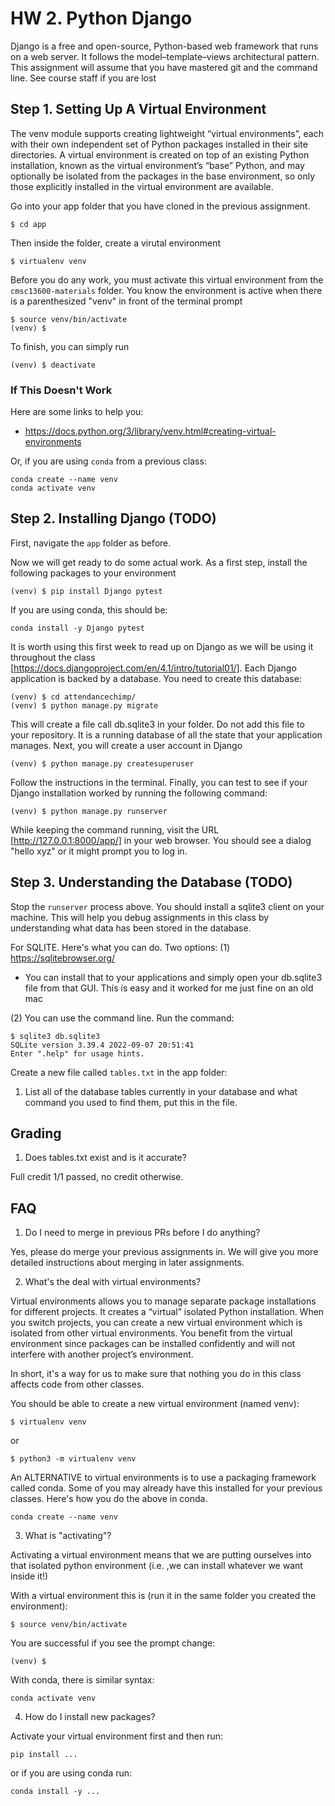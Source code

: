 # HW 2. Python Django
Django is a free and open-source, Python-based web framework that runs on a web server. It follows the model–template–views architectural pattern. This assignment will assume that you have mastered git and the command line. See course staff if you are lost

## Step 1. Setting Up A Virtual Environment
The venv module supports creating lightweight “virtual environments”, each with their own independent set of Python packages installed in their 
site directories. A virtual environment is created on top of an existing Python installation, known as the virtual environment’s “base” Python, 
and may optionally be isolated from the packages in the base environment, so only those explicitly installed in the virtual environment are available.

Go into your app folder that you have cloned in the previous assignment.
```
$ cd app
```
Then inside the folder, create a virutal environment
```
$ virtualenv venv
```

Before you do any work, you must activate this virtual environment from the `cmsc13600-materials` folder. You know the environment is active when there
is a parenthesized "venv" in front of the terminal prompt
```
$ source venv/bin/activate
(venv) $
```
To finish, you can simply run
```
(venv) $ deactivate
```

### If This Doesn't Work
Here are some links to help you:
* https://docs.python.org/3/library/venv.html#creating-virtual-environments

Or, if you are using `conda` from a previous class:
```
conda create --name venv
conda activate venv
```

## Step 2. Installing Django (TODO)
First, navigate the `app` folder as before.

Now we will get ready to do some actual work. As a first step, install the following packages to your environment
```
(venv) $ pip install Django pytest
```
If you are using conda, this should be:
```
conda install -y Django pytest
```

It is worth using this first week to read up on Django as we will be using it throughout the class [https://docs.djangoproject.com/en/4.1/intro/tutorial01/]. Each Django application is backed by a database. You need to create this database:
```
(venv) $ cd attendancechimp/
(venv) $ python manage.py migrate
```
This will create a file call db.sqlite3 in your folder. Do not add this file to your repository. It is a running database of all the state that
your application manages. Next, you will create a user account in Django
```
(venv) $ python manage.py createsuperuser
```
Follow the instructions in the terminal. Finally, you can test to see if your Django installation worked by running the following command:
```
(venv) $ python manage.py runserver
```
While keeping the command running, visit the URL [http://127.0.0.1:8000/app/] in your web browser. You should see a dialog "hello xyz" or it might prompt you to log in.

## Step 3. Understanding the Database (TODO)
Stop the `runserver` process above. You should install a sqlite3 client on your machine. This will help you debug assignments in this class by understanding what data has been stored in the database. 

For SQLITE. Here's what you can do. Two options:
(1) https://sqlitebrowser.org/
- You can install that to your applications and simply open your
db.sqlite3 file from that GUI. This is easy and it worked for me just
fine on an old mac

(2) You can use the command line. Run the command:
```
$ sqlite3 db.sqlite3
SQLite version 3.39.4 2022-09-07 20:51:41
Enter ".help" for usage hints.
```

Create a new file called `tables.txt` in the app folder:
1. List all of the database tables currently in your database and what command you used to find them, put this in the file.

## Grading
1. Does tables.txt exist and is it accurate?

Full credit 1/1 passed, no credit otherwise.

## FAQ
1. Do I need to merge in previous PRs before I do anything?

Yes, please do merge your previous assignments in. We will give you more detailed instructions about merging in later assignments.

2. What's the deal with virtual environments?

Virtual environments allows you to manage separate package installations for different projects. It creates a “virtual” isolated Python installation. When you switch projects, you can create a new virtual environment which is isolated from other virtual environments. You benefit from the virtual environment since packages can be installed confidently and will not interfere with another project’s environment.

In short, it's a way for us to make sure that nothing you do in this class affects code from other classes.

You should be able to create a new virtual environment (named venv):
```
$ virtualenv venv
```

or
```
$ python3 -m virtualenv venv
```

An ALTERNATIVE to virtual environments is to use a packaging framework called conda. Some of you may already have this installed for your previous classes. Here's how you do the above in conda.
```
conda create --name venv
```

3) What is "activating"?

Activating a virtual environment means that we are putting ourselves into that isolated python environment (i.e. ,we can install whatever we want inside it!)

With a virtual environment this is (run it in the same folder you created the environment):
```
$ source venv/bin/activate
```
You are successful if you see the prompt change:
```
(venv) $
```

With conda, there is similar syntax:
```
conda activate venv
```
4) How do I install new packages?

Activate your virtual environment first and then run:
```
pip install ...
```
or if you are using conda run:
```
conda install -y ...
```
